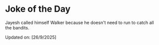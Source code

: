 # Joke of the Day

<!-- #joke -->
Jayesh called himself Walker because he doesn't need to run to catch all the bandits.

Updated on: [26/9/2025]
<!-- #jokeEnd -->